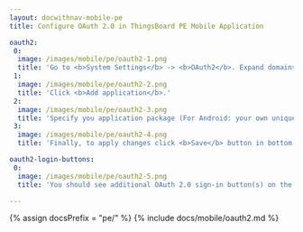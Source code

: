```yaml
---
layout: docwithnav-mobile-pe
title: Configure OAuth 2.0 in ThingsBoard PE Mobile Application

oauth2:
 0:
  image: /images/mobile/pe/oauth2-1.png
  title: 'Go to <b>System Settings</b> -> <b>OAuth2</b>. Expand domains panel.<br>Open <b>Mobile applications</b> tab.'
 1:
  image: /images/mobile/pe/oauth2-2.png
  title: 'Click <b>Add application</b>.'
 2:
  image: /images/mobile/pe/oauth2-3.png
  title: 'Specify you application package (For Android: your own unique Application ID. For iOS: Product bundle identifier.)<br>Remember autogenerated <b>Application secret</b> or input your own secret.'
 3:
  image: /images/mobile/pe/oauth2-4.png
  title: 'Finally, to apply changes click <b>Save</b> button in bottom right corner of OAuth form.'

oauth2-login-buttons:
 0:
  image: /images/mobile/pe/oauth2-5.png
  title: 'You should see additional OAuth 2.0 sign-in button(s) on the top of login form.'

---
```


{% assign docsPrefix = "pe/" %}
{% include docs/mobile/oauth2.md %}

